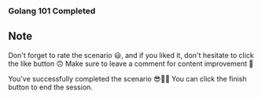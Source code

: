 ###  Golang 101 Completed 
  
## Note

Don't forget to rate the scenario 😃,
and if you liked it, don't hesitate to click the like button 🙃
Make sure to leave a comment for content improvement 🙏

You've successfully completed the scenario 😎👏🏻
You can click the finish button to end the session.
